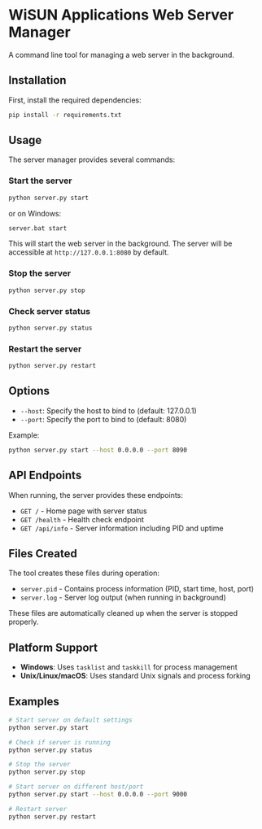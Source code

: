 # WiSUN Applications Web Server Manager

A command line tool for managing a web server in the background.

## Installation

First, install the required dependencies:

```bash
pip install -r requirements.txt
```

## Usage

The server manager provides several commands:

### Start the server
```bash
python server.py start
```
or on Windows:
```cmd
server.bat start
```

This will start the web server in the background. The server will be accessible at `http://127.0.0.1:8080` by default.

### Stop the server
```bash
python server.py stop
```

### Check server status
```bash
python server.py status
```

### Restart the server
```bash
python server.py restart
```

## Options

- `--host`: Specify the host to bind to (default: 127.0.0.1)
- `--port`: Specify the port to bind to (default: 8080)

Example:
```bash
python server.py start --host 0.0.0.0 --port 8090
```

## API Endpoints

When running, the server provides these endpoints:

- `GET /` - Home page with server status
- `GET /health` - Health check endpoint
- `GET /api/info` - Server information including PID and uptime

## Files Created

The tool creates these files during operation:

- `server.pid` - Contains process information (PID, start time, host, port)
- `server.log` - Server log output (when running in background)

These files are automatically cleaned up when the server is stopped properly.

## Platform Support

- **Windows**: Uses `tasklist` and `taskkill` for process management
- **Unix/Linux/macOS**: Uses standard Unix signals and process forking

## Examples

```bash
# Start server on default settings
python server.py start

# Check if server is running
python server.py status

# Stop the server
python server.py stop

# Start server on different host/port
python server.py start --host 0.0.0.0 --port 9000

# Restart server
python server.py restart
```
